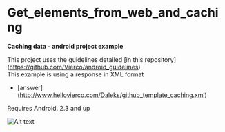 Get_elements_from_web_and_caching
=================================

**Caching data - android project example**

This project uses the guidelines detailed [in this repository] (https://github.com/Vierco/android_guidelines)   
This example is using a response in XML format   

- [answer] (http://www.hellovierco.com/Daleks/github_template_caching.xml)

Requires Android. 2.3 and up   

![Alt text](http://www.hellovierco.com/Daleks/github_template_connect.jpg "Optional title")

